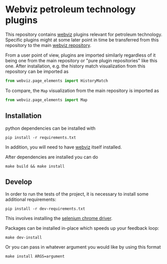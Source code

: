 # Webviz petroleum technology plugins

This repository contains [webviz](https://github.com/Statoil/webviz) plugins
relevant for petroleum technology. Specific plugins might at some later
point in time be transferred from this repository to the main
[webviz repository](https://github.com/Statoil/webviz).

From a user point of view, plugins are imported similarly regardless of it
being one from the main repository or "pure plugin repositories" like this one.
After installation, e.g. the history match visualization from this repository
can be imported as
```python
from webviz.page_elements import HistoryMatch
```
To compare, the `Map` visualization from the main repository is imported as
```python
from webviz.page_elements import Map
```

## Installation

python dependencies can be installed with

    pip install -r requirements.txt

In addition, you will need to have [webviz](https://github.com/Statoil/webviz)
itself installed.

After dependencies are installed you can do

    make build && make install

## Develop

In order to run the tests of the project, it is necessary to install
some additional requirements:

    pip install -r dev-requirements.txt

This involves installing the
[selenium chrome driver](https://github.com/SeleniumHQ/selenium/wiki/ChromeDriver).

Packages can be installed in-place which speeds up your feedback loop:

    make dev-install

Or you can pass in whatever argument you would like by using this format

    make install ARGS=argument
